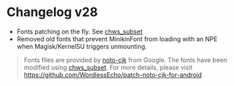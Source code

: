 # Changelog v28

* Fonts patching on the fly. See [chws_subset](../chws_subset/__init__.py)
* Removed old fonts that prevent MinikinFont from loading with an NPE when Magisk/KernelSU triggers unmounting.

> Fonts files are provided by [noto-cjk](https://github.com/googlefonts/noto-cjk) from Google.
> The fonts have been modified using [chws_subset](../chws_subset/__init__.py). For more details, please visit https://github.com/WordlessEcho/patch-noto-cjk-for-android  